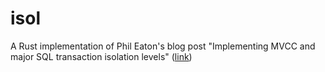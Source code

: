 # isol

A Rust implementation of Phil Eaton's blog post "Implementing MVCC and major SQL transaction isolation levels"
([link](https://notes.eatonphil.com/2024-05-16-mvcc.html))
